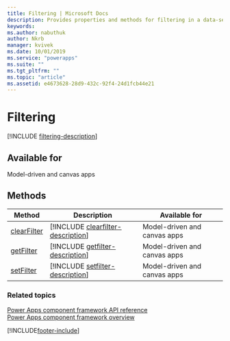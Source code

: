 ```yaml
---
title: Filtering | Microsoft Docs
description: Provides properties and methods for filtering in a data-set.
keywords:
ms.author: nabuthuk
author: Nkrb
manager: kvivek
ms.date: 10/01/2019
ms.service: "powerapps"
ms.suite: ""
ms.tgt_pltfrm: ""
ms.topic: "article"
ms.assetid: e4673628-28d9-432c-92f4-24d1fcb44e21
---
```


# Filtering

[!INCLUDE [filtering-description](includes/filtering-description.md)]

## Available for 

Model-driven and canvas apps

## Methods

|Method | Description | Available for|
| ------------- |-------------|--------|
|[clearFilter](filtering/clearfilter.md)|[!INCLUDE [clearfilter-description](filtering/includes/clearfilter-description.md)]|Model-driven and canvas apps|
|[getFilter](filtering/getfilter.md)|[!INCLUDE [getfilter-description](filtering/includes/getfilter-description.md)]|Model-driven and canvas apps|
|[setFilter](filtering/setfilter.md)|[!INCLUDE [setfilter-description](filtering/includes/setfilter-description.md)]|Model-driven and canvas apps|

### Related topics

[Power Apps component framework API reference](../reference/index.md)<br/>
[Power Apps component framework overview](../overview.md)

[!INCLUDE[footer-include](../../../includes/footer-banner.md)]